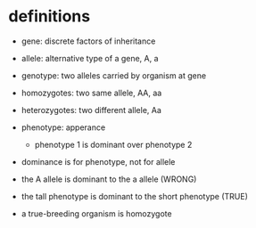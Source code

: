 # definitions

- gene: discrete factors of inheritance

- allele: alternative type of a gene, A, a

- genotype: two alleles carried by organism at gene

- homozygotes: two same allele, AA, aa

- heterozygotes: two different allele, Aa

- phenotype: apperance
  - phenotype 1 is dominant over phenotype 2


- dominance is for phenotype, not for allele
- the A allele is dominant to the a allele (WRONG)
- the tall phenotype is dominant to the short phenotype (TRUE)


- a true-breeding organism is homozygote
